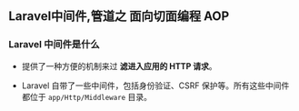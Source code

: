 ##  Laravel中间件,管道之 __面向切面编程__ AOP

### Laravel 中间件是什么
* 提供了一种方便的机制来过 __滤进入应用的 HTTP 请求__。

* Laravel 自带了一些中间件，包括身份验证、CSRF 保护等。所有这些中间件都位于 `app/Http/Middleware` 目录。

